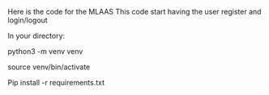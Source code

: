 Here is the code for the MLAAS
This code start having the user register and login/logout

In your directory:

python3 -m venv venv

source venv/bin/activate

Pip install -r requirements.txt



